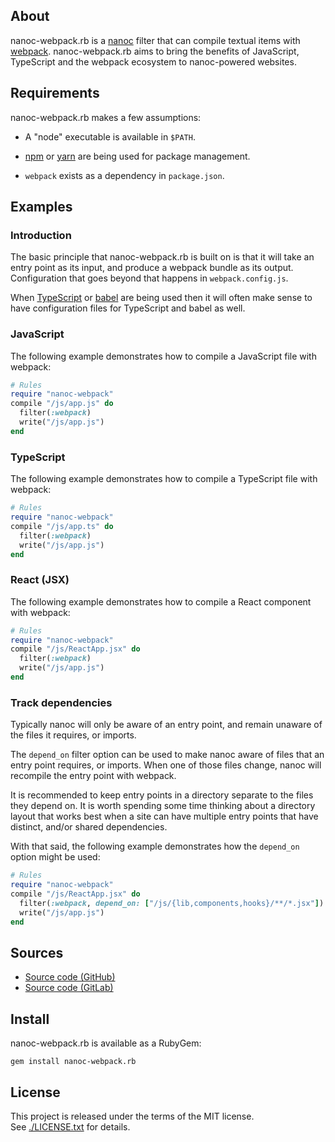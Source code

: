 ## About

nanoc-webpack.rb is a [nanoc](https://github.com/nanoc/nanoc#readme) filter
that can compile textual items with [webpack](https://webpack.js.org/).
nanoc-webpack.rb aims to bring the benefits of JavaScript, TypeScript and
the webpack ecosystem to nanoc-powered websites.

## Requirements

nanoc-webpack.rb makes a few assumptions:

* A "node" executable is available in `$PATH`.

* [npm](https://www.npmjs.com) or [yarn](https://yarnpkg.com/) are being used
  for package management.

* `webpack` exists as a dependency in `package.json`.

## Examples

### Introduction

The basic principle that nanoc-webpack.rb is built on is that it will take an
entry point as its input, and produce a webpack bundle as its output. Configuration
that goes beyond that happens in `webpack.config.js`.

When [TypeScript](https://www.typescriptlang.org/) or [babel](https://babeljs.io/)
are being used then it will often make sense to have configuration files for TypeScript
and babel as well.

### JavaScript

The following example demonstrates how to compile a JavaScript file with webpack:

```ruby
# Rules
require "nanoc-webpack"
compile "/js/app.js" do
  filter(:webpack)
  write("/js/app.js")
end
```

### TypeScript

The following example demonstrates how to compile a TypeScript file with webpack:

``` ruby
# Rules
require "nanoc-webpack"
compile "/js/app.ts" do
  filter(:webpack)
  write("/js/app.js")
end
```

### React (JSX)

The following example demonstrates how to compile a React component with webpack:

```ruby
# Rules
require "nanoc-webpack"
compile "/js/ReactApp.jsx" do
  filter(:webpack)
  write("/js/app.js")
end
```

### Track dependencies

Typically nanoc will only be aware of an entry point, and remain unaware of the
files it requires, or imports.

The `depend_on` filter option can be used to make nanoc aware of files that an
entry point requires, or imports. When one of those files change, nanoc will recompile
the entry point with webpack.

It is recommended to keep entry points in a directory separate to the files they depend
on. It is worth spending some time thinking about a directory layout that works best
when a site can have multiple entry points that have distinct, and/or shared dependencies.

With that said, the following example demonstrates how the `depend_on` option might be used:

```ruby
# Rules
require "nanoc-webpack"
compile "/js/ReactApp.jsx" do
  filter(:webpack, depend_on: ["/js/{lib,components,hooks}/**/*.jsx"])
  write("/js/app.js")
end
```

## Sources

* [Source code (GitHub)](https://github.com/0x1eef/nanoc-webpack.rb)
* [Source code (GitLab)](https://gitlab.com/0x1eef/nanoc-webpack.rb)

## Install

nanoc-webpack.rb is available as a RubyGem:

    gem install nanoc-webpack.rb

## License

This project is released under the terms of the MIT license. <br>
See [./LICENSE.txt](./LICENSE.txt) for details.
